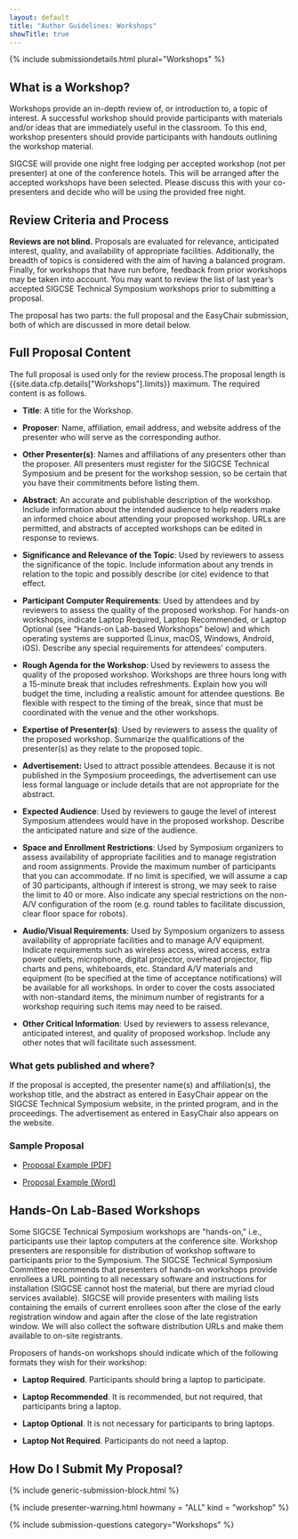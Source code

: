 ```yaml
---
layout: default
title: "Author Guidelines: Workshops"
showTitle: true
---
```


{% include submissiondetails.html plural="Workshops" %}

## What is a Workshop?

Workshops provide an in-depth review of, or introduction to, a topic of interest. A successful workshop should provide participants with materials and/or ideas that are immediately useful in the classroom. To this end, workshop presenters should provide participants with handouts outlining the workshop material.

SIGCSE will provide one night free lodging per accepted workshop (not per presenter) at one of the conference hotels. This will be arranged after the accepted workshops have been selected. Please discuss this with your co-presenters and decide who will be using the provided free night.
 
## Review Criteria and Process

**Reviews are not blind.** Proposals are evaluated for relevance, anticipated interest, quality, and availability of appropriate facilities. Additionally, the breadth of topics is considered with the aim of having a balanced program. Finally, for workshops that have run before, feedback from prior workshops may be taken into account. You may want to review the list of last year’s accepted SIGCSE Technical Symposium workshops prior to submitting a proposal.

The proposal has two parts: the full proposal and the EasyChair submission, both of which are discussed in more detail below. 


## Full Proposal Content

The full proposal is used only for the review process.The proposal length is {{site.data.cfp.details["Workshops"].limits}} maximum. The required content is as follows.

-   **Title**: A title for the Workshop.

-   **Proposer**: Name, affiliation, email address, and website address of the presenter who will serve as the corresponding author.

-   **Other Presenter(s)**: Names and affiliations of any presenters other than the proposer. All presenters must register for the SIGCSE Technical Symposium and be present for the workshop session, so be certain that you have their commitments before listing them.

-   **Abstract**: An accurate and publishable description of the workshop. Include information about the intended audience to help readers make an informed choice about attending your proposed workshop. URLs are permitted, and abstracts of accepted workshops can be edited in response to reviews. 

-   **Significance and Relevance of the Topic**: Used by reviewers to assess the significance of the topic. Include information about any trends in relation to the topic and possibly describe (or cite) evidence to that effect.

-   **Participant Computer Requirements**: Used by attendees and by reviewers to assess the quality of the proposed workshop. For hands-on workshops, indicate Laptop Required, Laptop Recommended, or Laptop Optional (see “Hands-on Lab-based Workshops” below) and which operating systems are supported (Linux, macOS, Windows, Android, iOS). Describe any special requirements for attendees’ computers. 

-   **Rough Agenda for the Workshop**: Used by reviewers to assess the quality of the proposed workshop. Workshops are three hours long with a 15-minute break that includes refreshments. Explain how you will budget the time, including a realistic amount for attendee questions. Be flexible with respect to the timing of the break, since that must be coordinated with the venue and the other workshops.

-   **Expertise of Presenter(s)**: Used by reviewers to assess the quality of the proposed workshop. Summarize the qualifications of the presenter(s) as they relate to the proposed topic.

-	**Advertisement:** Used to attract possible attendees. Because it is not published in the Symposium proceedings, the advertisement can use less formal language or include details that are not appropriate for the abstract.

-   **Expected Audience**: Used by reviewers to gauge the level of interest Symposium attendees would have in the proposed workshop. Describe the anticipated nature and size of the audience. 

-   **Space and Enrollment Restrictions**: Used by Symposium organizers to assess availability of appropriate facilities and to manage registration and room assignments. Provide the maximum number of participants that you can accommodate. If no limit is specified, we will assume a cap of 30 participants, although if interest is strong, we may seek to raise the limit to 40 or more. Also indicate any special restrictions on the non-A/V configuration of the room (e.g. round tables to facilitate discussion, clear floor space for robots).


-   **Audio/Visual Requirements**: Used by Symposium organizers to assess availability of appropriate facilities and to manage A/V equipment. Indicate requirements such as wireless access, wired access, extra power outlets, microphone, digital projector, overhead projector, flip charts and pens, whiteboards, etc. Standard A/V materials and equipment (to be specified at the time of acceptance notifications) will be available for all workshops. In order to cover the costs associated with non-standard items, the minimum number of registrants for a workshop requiring such items may need to be raised.  

-   **Other Critical Information**: Used by reviewers to assess relevance, anticipated interest, and quality of proposed workshop. Include any other notes that will facilitate such assessment.

### What gets published and where?

If the proposal is accepted, the presenter name(s) and affiliation(s), the workshop title, and the abstract as entered in EasyChair appear on the SIGCSE Technical Symposium website, in the printed program, and in the proceedings. The advertisement as entered in EasyChair also appears on the website. 


### Sample Proposal

-  [Proposal Example (PDF)](../docs/sigcse-sample-workshop.pdf)

-  [Proposal Example (Word)](../docs/sigcse-sample-workshop.docx)

## Hands-On Lab-Based Workshops

Some SIGCSE Technical Symposium workshops are "hands-on," i.e., participants use their laptop computers at the conference site. Workshop presenters are responsible for distribution of workshop software to participants prior to the Symposium. The SIGCSE Technical Symposium Committee recommends that presenters of hands-on workshops provide enrollees a URL pointing to all necessary software and instructions for installation (SIGCSE cannot host the material, but there are myriad cloud services available). SIGCSE will provide presenters with mailing lists containing the emails of current enrollees soon after the close of the early registration window and again after the close of the late registration window. We will also collect the software distribution URLs and make them available to on-site registrants. 

Proposers of hands-on workshops should indicate which of the following formats they wish for their workshop:

* **Laptop Required**. Participants should bring a laptop to participate.

* **Laptop Recommended**. It is recommended, but not required, that participants bring a laptop.
	
* **Laptop Optional**. It is not necessary for participants to bring laptops.
	
* **Laptop Not Required**. Participants do not need a laptop.

## How Do I Submit My Proposal?

{% include generic-submission-block.html %}

{% include presenter-warning.html howmany = "ALL" kind = "workshop" %}

{% include submission-questions category="Workshops" %}
